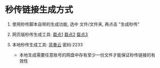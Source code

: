 # 秒传链接生成方式

1. 使用秒传脚本自带的生成功能, 选中 文件/文件夹, 再点击 "生成秒传"

2. 网页版秒传生成工具: [载点1](https://rapidacg.gmgard.moe/gen.html) [载点2](https://mengzonefire.github.io/baidupan-rapidupload/gen.html) [载点3](https://mengzonefire.code.misakanet.cn/baidupan-rapidupload/gen.html)

3. 本地秒传生成工具: [蓝奏云](https://wwe.lanzoui.com/b01u0yqvi) 密码:2233

   - 本地生成需要任意账号的网盘中存有至少一份文件才能保证秒传链接的有效性
